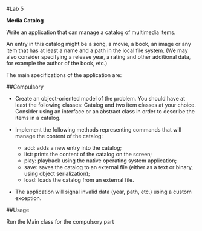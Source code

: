 #Lab 5

**Media Catalog**

Write an application that can manage a catalog of multimedia items.

An entry in this catalog might be a song, a movie, a book, an image or any item that has at least a name and a path in the local file system. (We may also consider specifying a release year, a rating and other additional data, for example the author of the book, etc.) 

The main specifications of the application are: 

##Compulsory

- Create an object-oriented model of the problem. You should have at least the following classes: Catalog and two item classes at your choice. Consider using an interface or an abstract class in order to describe the items in a catalog. 

- Implement the following methods representing commands that will manage the content of the catalog: 
    - add: adds a new entry into the catalog; 
    - list: prints the content of the catalog on the screen; 
    - play: playback using the native operating system application;
    - save: saves the catalog to an external file (either as a text or binary, using object serialization); 
    - load: loads the catalog from an external file.
- The application will signal invalid data (year, path, etc.) using a custom exception. 

##Usage

Run the Main class for the compulsory part

 

